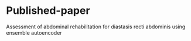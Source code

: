 # Published-paper
Assessment of abdominal rehabilitation for diastasis recti abdominis using ensemble autoencoder
